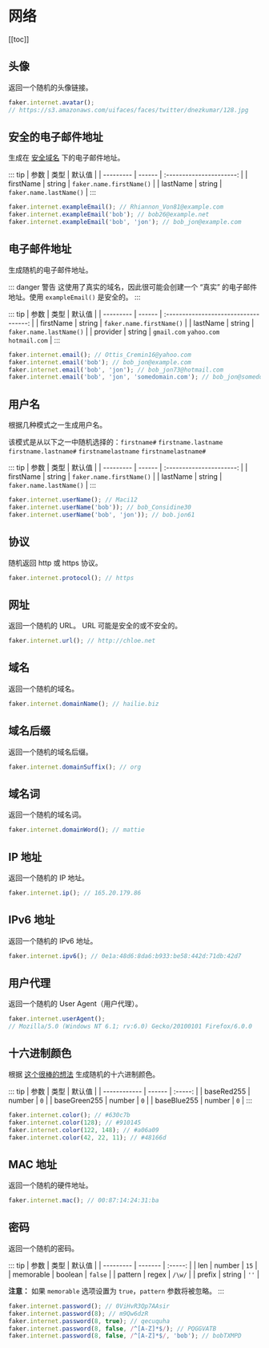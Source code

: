 # 网络

[[toc]]

## 头像

返回一个随机的头像链接。

```js
faker.internet.avatar();
// https://s3.amazonaws.com/uifaces/faces/twitter/dnezkumar/128.jpg
```

## 安全的电子邮件地址 <Badge type="tip" vertical="middle" text="Recommended" />

生成在 [安全域名](https://zh.wikipedia.org/wiki/Example.com) 下的电子邮件地址。

::: tip
| 参数 | 类型 | 默认值 |
| --------- | ------ | :----------------------: |
| firstName | string | `faker.name.firstName()` |
| lastName | string | `faker.name.lastName()` |
:::

```js
faker.internet.exampleEmail(); // Rhiannon_Von81@example.com
faker.internet.exampleEmail('bob'); // bob26@example.net
faker.internet.exampleEmail('bob', 'jon'); // bob_jon@example.com
```

## 电子邮件地址 <Badge type="danger" vertical="middle" text="Not recommended" />

生成随机的电子邮件地址。

::: danger 警告
这使用了真实的域名，因此很可能会创建一个 “真实” 的电子邮件地址。使用 `exampleEmail()` 是安全的。
:::

::: tip
| 参数 | 类型 | 默认值 |
| --------- | ------ | :-----------------------------------: |
| firstName | string | `faker.name.firstName()` |
| lastName | string | `faker.name.lastName()` |
| provider | string | `gmail.com` `yahoo.com` `hotmail.com` |
:::

```js
faker.internet.email(); // Ottis_Cremin16@yahoo.com
faker.internet.email('bob'); // bob_jon@example.com
faker.internet.email('bob', 'jon'); // bob_jon73@hotmail.com
faker.internet.email('bob', 'jon', 'somedomain.com'); // bob_jon@somedomain.com
```

## 用户名

根据几种模式之一生成用户名。

该模式是从以下之一中随机选择的：`firstname#` `firstname.lastname` `firstname.lastname#` `firstnamelastname` `firstnamelastname#`

::: tip
| 参数 | 类型 | 默认值 |
| --------- | ------ | :----------------------: |
| firstName | string | `faker.name.firstName()` |
| lastName | string | `faker.name.lastName()` |
:::

```js
faker.internet.userName(); // Maci12
faker.internet.userName('bob')); // bob_Considine30
faker.internet.userName('bob', 'jon')); // bob.jon61
```

## 协议

随机返回 http 或 https 协议。

```js
faker.internet.protocol(); // https
```

## 网址

返回一个随机的 URL。 URL 可能是安全的或不安全的。

```js
faker.internet.url(); // http://chloe.net
```

## 域名

返回一个随机的域名。

```js
faker.internet.domainName(); // hailie.biz
```

## 域名后缀

返回一个随机的域名后缀。

```js
faker.internet.domainSuffix(); // org
```

## 域名词

返回一个随机的域名词。

```js
faker.internet.domainWord(); // mattie
```

## IP 地址

返回一个随机的 IP 地址。

```js
faker.internet.ip(); // 165.20.179.86
```

## IPv6 地址

返回一个随机的 IPv6 地址。

```js
faker.internet.ipv6(); // 0e1a:48d6:8da6:b933:be58:442d:71db:42d7
```

## 用户代理

返回一个随机的 User Agent（用户代理）。

```js
faker.internet.userAgent();
// Mozilla/5.0 (Windows NT 6.1; rv:6.0) Gecko/20100101 Firefox/6.0.0
```

## 十六进制颜色

根据 [这个很棒的想法](http://stackoverflow.com/questions/43044/algorithm-to-randomly-generate-an-aesthetically-pleasing-color-palette) 生成随机的十六进制颜色。

::: tip
| 参数 | 类型 | 默认值 |
| ------------ | ------ | :-----: |
| baseRed255 | number | `0` |
| baseGreen255 | number | `0` |
| baseBlue255 | number | `0` |
:::

```js
faker.internet.color(); // #630c7b
faker.internet.color(128); // #910145
faker.internet.color(122, 148); // #a06a09
faker.internet.color(42, 22, 11); // #48166d
```

## MAC 地址

返回一个随机的硬件地址。

```js
faker.internet.mac(); // 00:87:14:24:31:ba
```

## 密码

返回一个随机的密码。

::: tip
| 参数 | 类型 | 默认值 |
| --------- | ------- | :-----: |
| len | number | `15` |
| memorable | boolean | `false` |
| pattern | regex | `/\w/` |
| prefix | string | `''` |

**注意：** 如果 `memorable` 选项设置为 `true`，`pattern` 参数将被忽略。
:::

```js
faker.internet.password(); // 0ViHvR3Qp7AAsir
faker.internet.password(8); // m9Qw6dzR
faker.internet.password(8, true); // qecuquha
faker.internet.password(8, false, /^[A-Z]*$/); // PQGGVATB
faker.internet.password(8, false, /^[A-Z]*$/, 'bob'); // bobTXMPD
```
